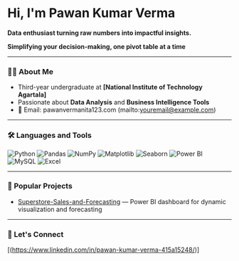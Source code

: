 # Hi, I'm Pawan Kumar Verma  

**Data enthusiast turning raw numbers into impactful insights.**  

**Simplifying your decision-making, one pivot table at a time**  

---

### 👨‍🎓 About Me
- Third-year undergraduate at **[National Institute of Technology Agartala]**  
- Passionate about **Data Analysis** and **Business Intelligence Tools**  
- 📧 Email: pawanvermanita123.com (mailto:youremail@example.com)  

---

### 🛠️ Languages and Tools
![Python](https://img.shields.io/badge/-Python-3776AB?style=flat&logo=python&logoColor=white)
![Pandas](https://img.shields.io/badge/-Pandas-150458?style=flat&logo=pandas&logoColor=white)
![NumPy](https://img.shields.io/badge/-NumPy-013243?style=flat&logo=numpy&logoColor=white)
![Matplotlib](https://img.shields.io/badge/-Matplotlib-11557c?style=flat)
![Seaborn](https://img.shields.io/badge/-Seaborn-4EABE1?style=flat)
![Power BI](https://img.shields.io/badge/-PowerBI-F2C811?style=flat&logo=powerbi&logoColor=black)
![MySQL](https://img.shields.io/badge/-MySQL-4479A1?style=flat&logo=mysql&logoColor=white)
![Excel](https://img.shields.io/badge/-Excel-217346?style=flat&logo=microsoft-excel&logoColor=white)

---

### 📌 Popular Projects
- [Superstore-Sales-and-Forecasting](https://github.com/Pawan-Verma-25/SuperStore-Sales-and-forecasting-) — Power BI dashboard for dynamic visualization and forecasting  


---

### 🔗 Let's Connect
[(https://www.linkedin.com/in/pawan-kumar-verma-415a15248/)]
